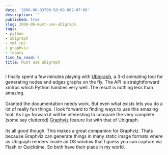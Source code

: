 ```yaml
---
date: '2008-06-03T09:58:00.002-07:00'
description: ''
published: true
slug: 2008-06-must-use-ubigraph
tags:
- python
- ubigraph
- xml rpc
- graphviz
- legacy
time_to_read: 5
title: Must use ubigraph
---
```


I finally spent a few minutes playing with <a href="http://www.ubietylab.net/ubigraph/index.html">Ubigraph</a>, a 3-d animating tool for generating nodes and edges graphs on the fly.  The API is straightforward xmlrpc which Python handles very well.  The result is nothing less than amazing.<br /><br />Granted the documentation needs work.  But even what exists lets you do a lot of really fun things.  I look forward to finding ways to use this amazing tool.  As I go forward it will be interesting to compare the very complete (some say cluttered) <a href="http://graphviz.org/">Graphviz</a> feature list with that of Ubigraph.<br /><br />Its all good though.  This makes a great companion for Graphviz.  Thats because Graphviz can generate things in many static image formats where as Ubigraph renders inside an OS window that I guess you can capture via Flash or Quicktime.  So both have their place in my world.